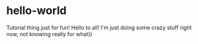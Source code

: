 # hello-world
Tutorial thing just for fun!
Hello to all!
I'm just doing some crazy stuff right now, not knowing really for what))

